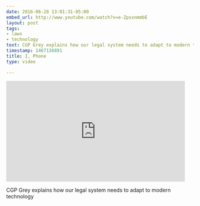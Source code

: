 ```yaml
---
date: 2016-06-28 13:01:31-05:00
embed_url: http://www.youtube.com/watch?v=e-ZpsxnmmbE
layout: post
tags:
- laws
- technology
text: CGP Grey explains how our legal system needs to adapt to modern technology
timestamp: 1467136891
title: I, Phone
type: video

---
```

<iframe width="480" height="270" src="https://www.youtube.com/embed/e-ZpsxnmmbE?feature=oembed" frameborder="0" allowfullscreen></iframe>

CGP Grey explains how our legal system needs to adapt to modern technology